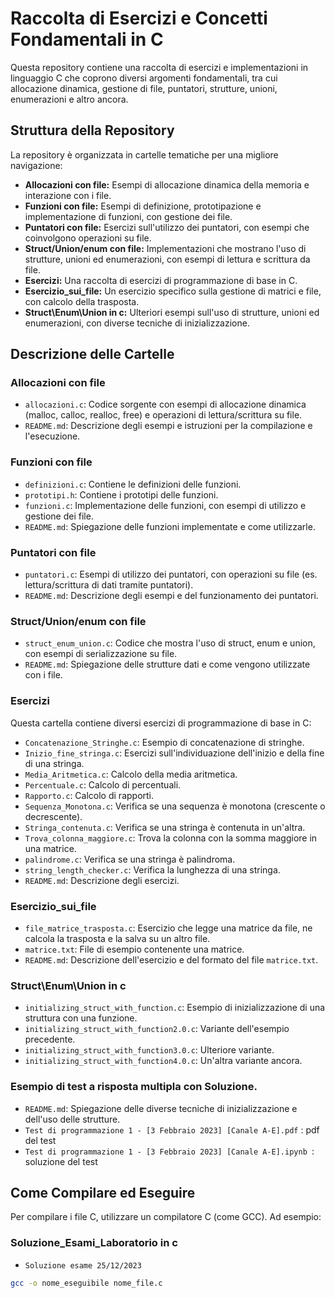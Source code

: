 # Raccolta di Esercizi e Concetti Fondamentali in C

Questa repository contiene una raccolta di esercizi e implementazioni in linguaggio C che coprono diversi argomenti fondamentali, tra cui allocazione dinamica, gestione di file, puntatori, strutture, unioni, enumerazioni e altro ancora.

## Struttura della Repository

La repository è organizzata in cartelle tematiche per una migliore navigazione:

*   **Allocazioni con file:** Esempi di allocazione dinamica della memoria e interazione con i file.
*   **Funzioni con file:** Esempi di definizione, prototipazione e implementazione di funzioni, con gestione dei file.
*   **Puntatori con file:** Esercizi sull'utilizzo dei puntatori, con esempi che coinvolgono operazioni su file.
*   **Struct/Union/enum con file:** Implementazioni che mostrano l'uso di strutture, unioni ed enumerazioni, con esempi di lettura e scrittura da file.
*   **Esercizi:** Una raccolta di esercizi di programmazione di base in C.
*   **Esercizio_sui_file:** Un esercizio specifico sulla gestione di matrici e file, con calcolo della trasposta.
*   **Struct\Enum\Union in c:** Ulteriori esempi sull'uso di strutture, unioni ed enumerazioni, con diverse tecniche di inizializzazione.

## Descrizione delle Cartelle

### Allocazioni con file

*   `allocazioni.c`: Codice sorgente con esempi di allocazione dinamica (malloc, calloc, realloc, free) e operazioni di lettura/scrittura su file.
*   `README.md`: Descrizione degli esempi e istruzioni per la compilazione e l'esecuzione.

### Funzioni con file

*   `definizioni.c`: Contiene le definizioni delle funzioni.
*   `prototipi.h`: Contiene i prototipi delle funzioni.
*   `funzioni.c`: Implementazione delle funzioni, con esempi di utilizzo e gestione dei file.
*   `README.md`: Spiegazione delle funzioni implementate e come utilizzarle.

### Puntatori con file

*   `puntatori.c`: Esempi di utilizzo dei puntatori, con operazioni su file (es. lettura/scrittura di dati tramite puntatori).
*   `README.md`: Descrizione degli esempi e del funzionamento dei puntatori.

### Struct/Union/enum con file

*   `struct_enum_union.c`: Codice che mostra l'uso di struct, enum e union, con esempi di serializzazione su file.
*   `README.md`: Spiegazione delle strutture dati e come vengono utilizzate con i file.

### Esercizi

Questa cartella contiene diversi esercizi di programmazione di base in C:

*   `Concatenazione_Stringhe.c`: Esempio di concatenazione di stringhe.
*   `Inizio_fine_stringa.c`: Esercizi sull'individuazione dell'inizio e della fine di una stringa.
*   `Media_Aritmetica.c`: Calcolo della media aritmetica.
*   `Percentuale.c`: Calcolo di percentuali.
*   `Rapporto.c`: Calcolo di rapporti.
*   `Sequenza_Monotona.c`: Verifica se una sequenza è monotona (crescente o decrescente).
*   `Stringa_contenuta.c`: Verifica se una stringa è contenuta in un'altra.
*   `Trova_colonna_maggiore.c`: Trova la colonna con la somma maggiore in una matrice.
*   `palindrome.c`: Verifica se una stringa è palindroma.
*   `string_length_checker.c`: Verifica la lunghezza di una stringa.
*   `README.md`: Descrizione degli esercizi.

### Esercizio\_sui\_file

*   `file_matrice_trasposta.c`: Esercizio che legge una matrice da file, ne calcola la trasposta e la salva su un altro file.
*   `matrice.txt`: File di esempio contenente una matrice.
*   `README.md`: Descrizione dell'esercizio e del formato del file `matrice.txt`.

### Struct\Enum\Union in c

*   `initializing_struct_with_function.c`: Esempio di inizializzazione di una struttura con una funzione.
*   `initializing_struct_with_function2.0.c`: Variante dell'esempio precedente.
*   `initializing_struct_with_function3.0.c`: Ulteriore variante.
*   `initializing_struct_with_function4.0.c`: Un'altra variante ancora.
### Esempio di test a risposta multipla con Soluzione.
*   `README.md`: Spiegazione delle diverse tecniche di inizializzazione e dell'uso delle strutture.
*    `Test di programmazione 1 - [3 Febbraio 2023] [Canale A-E].pdf` : pdf del test
*    `Test di programmazione 1 - [3 Febbraio 2023] [Canale A-E].ipynb `: soluzione del test
## Come Compilare ed Eseguire

Per compilare i file C, utilizzare un compilatore C (come GCC). Ad esempio:
### Soluzione_Esami_Laboratorio in c
* `Soluzione esame 25/12/2023`

```bash
gcc -o nome_eseguibile nome_file.c
